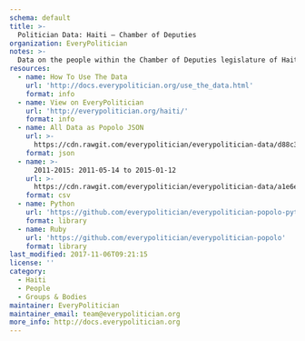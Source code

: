 ```yaml
---
schema: default
title: >-
  Politician Data: Haiti — Chamber of Deputies
organization: EveryPolitician
notes: >-
  Data on the people within the Chamber of Deputies legislature of Haiti.
resources:
  - name: How To Use The Data
    url: 'http://docs.everypolitician.org/use_the_data.html'
    format: info
  - name: View on EveryPolitician
    url: 'http://everypolitician.org/haiti/'
    format: info
  - name: All Data as Popolo JSON
    url: >-
      https://cdn.rawgit.com/everypolitician/everypolitician-data/d88c33e821cd251fcca03597abf86aefa7cba393/data/Haiti/Deputies/ep-popolo-v1.0.json
    format: json
  - name: >-
      2011-2015: 2011-05-14 to 2015-01-12
    url: >-
      https://cdn.rawgit.com/everypolitician/everypolitician-data/a1e6e91c50e622ece73b7db1d1c44b9beb8dd44b/data/Haiti/Deputies/term-2011.csv
    format: csv
  - name: Python
    url: 'https://github.com/everypolitician/everypolitician-popolo-python'
    format: library
  - name: Ruby
    url: 'https://github.com/everypolitician/everypolitician-popolo'
    format: library
last_modified: 2017-11-06T09:21:15
license: ''
category:
  - Haiti
  - People
  - Groups & Bodies
maintainer: EveryPolitician
maintainer_email: team@everypolitician.org
more_info: http://docs.everypolitician.org
---
```

